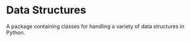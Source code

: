 # Data Structures

A package containing classes for handling a variety of data structures in Python.
